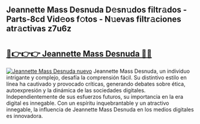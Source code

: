 ## Jeannette Mass Desnuda D𝚎sn𝚞dos filtr𝚊dos - Parts-8cd Vid𝚎os f𝚘tos - N𝚞evas filtr𝚊ciones atr𝚊ctivas z7u6z

# <h2><a href="http://mb8x1g.tromn.icu/?c=Jeannette+Mass+Desnuda">🔗👉👉👉 Jeannette Mass Desnuda 🔗🔗</a></h2>

[![Jeannette Mass Desnuda nuevo](https://i.imgur.com/pEAQMta.gif)](http://mb8x1g.tromn.icu/?c=Jeannette+Mass+Desnuda)
Jeannette Mass Desnuda, un individuo intrigante y complejo, desafía la comprensión fácil. Su distintivo estilo en línea ha cautivado y provocado críticas, generando debates sobre ética, autoexpresión y la dinámica de las sociedades digitales. Independientemente de sus esfuerzos futuros, su importancia en la era digital es innegable. Con un espíritu inquebrantable y un atractivo innegable, la influencia de Jeannette Mass Desnuda en los medios digitales es innovadora.
